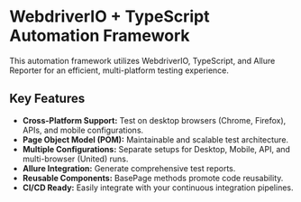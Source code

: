 # WebdriverIO + TypeScript Automation Framework

This automation framework utilizes WebdriverIO, TypeScript, and Allure Reporter for an efficient, multi-platform testing experience.

## Key Features
- **Cross-Platform Support:** Test on desktop browsers (Chrome, Firefox), APIs, and mobile configurations.
- **Page Object Model (POM):** Maintainable and scalable test architecture.
- **Multiple Configurations:** Separate setups for Desktop, Mobile, API, and multi-browser (United) runs.
- **Allure Integration:** Generate comprehensive test reports.
- **Reusable Components:** BasePage methods promote code reusability.
- **CI/CD Ready:** Easily integrate with your continuous integration pipelines.
